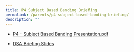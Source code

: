 ```yaml
---
title: P4 Subject Based Banding Briefing
permalink: /parents/p4-subject-based-banding-briefing/
description: ""
---
```

* [P4 - Subject Based Banding Presentation.pdf](/files/2021%20SBB%20Briefing%20for%20Parents.pdf)

* [DSA Briefing Slides](https://youtu.be/kFgnFLu8pfc)